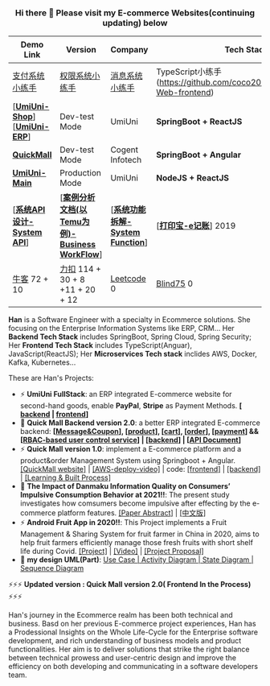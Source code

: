 ### <center> Hi there 👋 Please visit my E-commerce Websites(continuing updating) below </center> 

| Demo Link | Version | Company | Tech Stack | Independent Work | Doc文档 |
|---|---|---|---|---|---|
|[支付系统小练手](https://github.com/coco2023/Transaction_Sys) | [权限系统小练手](https://github.com/coco2023/rbac-sys) | [消息系统小练手](https://github.com/coco2023/Messaging-Sys) | TypeScript小练手(https://github.com/coco2023/MyEcommerce-Web-frontend) | [权限+kafka+Cloud+TS+WebSocket小练手](https://github.com/coco2023/ERP-Auth-Sys)| |
|[[**UmiUni-Shop**](https://www.quickmall24.com)] <br> [[**UmiUni-ERP**](https://www.quickmall24.com/brand)]  | Dev-test Mode | UmiUni | **SpringBoot + ReactJS** | Independent | [[**语雀doc**](https://www.yuque.com/u1090931/atruez/ld1t8k67bie5lqro?singleDoc=)] |
|[**QuickMall**](https://github.com/coco2023/QuickMall-eCommerce) | Dev-test Mode | Cogent Infotech | **SpringBoot + Angular** | Independent | |
|[**UmiUni-Main**](https://umiuni.com/) | Production Mode | UmiUni | **NodeJS + ReactJS** | Team Work |  |
|[[**系统API设计-System API**](https://xmind.ai/share/8mRcOqHC?sheet-id=5f2ccf5e-977d-4d7e-9f62-7a2ab0fc898e)] | [[**案例分析文档(以Temu为例)-Business WorkFlow**](https://xmind.ai/share/8mRcOqHC?sheet-id=734f567a-aa80-4e93-989e-239821eda367)] | [[**系统功能拆解-System Function**](https://xmind.ai/share/8mRcOqHC?sheet-id=0a6107ce-5e8f-48a9-a83a-810c9e39db68)] | [[**打印宝-e记账**](https://jsgjc.jse.edu.cn/cxcypt/cxcypt/Index/ItemDetail?id=e503080f-2c39-4cc4-bd7c-c0d29adacb36&_pageIndex=2437)] 2019 | [[**PPT Slides**](https://github.com/coco2023/2020-China_Internet-Innovation_Competition?tab=readme-ov-file#%E5%8D%B0%E8%BF%B9%E5%95%86%E4%B8%9A%E6%A8%A1%E5%BC%8F%E7%94%BB%E5%B8%83)] 2020 | 业务流程思维导图 |
| [牛客](https://www.nowcoder.com/users/941381223/tests?type=2) 72 + 10 | [力扣](https://leetcode.cn/u/chitchi/) 114 + 30 + 8 +11 + 20 + 12 | [Leetcode](https://leetcode.com/jiayou2023/) 0 | [Blind75](https://github.com/coco2023/Blind75) 0 | (正在刷) | [Colab](https://colab.research.google.com/drive/1tA8NmWblFKK-PEp9mBs1LSRFUCz4GcFB?usp=sharing) |


**Han** is a Software Engineer with a specialty in Ecommerce solutions. She focusing on the Enterprise Information Systems like ERP, CRM... Her **Backend Tech Stack** includes SpringBoot, Spring Cloud, Spring Security; Her **Frontend Tech Stack** includes TypeScript(Anguar), JavaScript(ReactJS); Her **Microservices Tech stack** inclides AWS, Docker, Kafka, Kubernetes... 

These are Han's Projects:

- ⚡ **UmiUni FullStack**: an ERP integrated E-commerce website for second-hand goods, enable **PayPal**, **Stripe** as Payment Methods. **[ [backend](https://github.com/coco2023/shopV2-backend) | [frontend](https://github.com/coco2023/shopV2-frontend)]** 
- 🔭 **Quick Mall Backend version 2.0**: a better ERP integrated E-commerce backend: **[[Message&Coupon](https://github.com/coco2023/QuickMall-eCommerce/tree/main/3%20EcommerceBackend/coupon-service)], [[product](https://github.com/coco2023/QuickMall-eCommerce/tree/main/3%20EcommerceBackend/product-service)], [[cart](https://github.com/coco2023/QuickMall-eCommerce/tree/main/3%20EcommerceBackend/cart-service)], [[order](https://github.com/coco2023/QuickMall-eCommerce/tree/main/3%20EcommerceBackend/order-service)], [[payment](https://github.com/coco2023/QuickMall-eCommerce/tree/main/3%20EcommerceBackend/payment-service)] && [[RBAC-based user control service](https://github.com/coco2023/QuickMall-eCommerce/tree/main/3%20EcommerceBackend/auth-service)] | [[backend](https://github.com/coco2023/QuickMall-eCommerce)] | [[API Document](https://documenter.getpostman.com/view/23929301/2s9YJezMDK)]**
- ⚡ **Quick Mall version 1.0**: implement a E-commerce platform and a product&order Management System using Springboot + Angular. [[QuickMall website]](https://quickmall24.com/) | [[AWS-deploy-video]](https://www.youtube.com/playlist?list=PLKJC3aN3a3EWE4Od9iF-XgpAR_fLKKRzp) | code: [[frontend]](https://github.com/coco2023/MyEcommerce-Web-frontend) | [[backend]](https://github.com/coco2023/coco2023-MyEcommerce-Web-backend) | [[Learning & Built Process]](https://github.com/coco2023/rbac-sys/tree/main/MyPrac05-SpringBoot-Angular7-Online-Shopping-Store)
- 💬 **The Impact of Danmaku Information Quality on Consumers’ Impulsive Consumption Behavior at 2021!!**: The present study investigates how comsumers become impulsive after effecting by the e-commerce platform features. [[Paper Abstract]](https://journals.aom.org/doi/abs/10.5465/AMPROC.2023.10474abstract) | [[中文版]](https://github.com/coco2023/live-streaming-consumer)
- ⚡ **Android Fruit App in 2020!!**: This Project implements a Fruit Management & Sharing System for fruit farmer in China in 2020, aims to help fruit farmers efficiently manage those fresh fruits with short shelf life during Covid. [[Project]](https://github.com/coco2023/2020-Android-Fruit-Store) | [[Video]](https://www.youtube.com/watch?v=5SyHO-GPm30&list=PLKJC3aN3a3EWu9Mq3e69oGZim4NoJQXbg) | [[Project Proposal]](https://github.com/coco2023/2020-Android-Fruit-Store/blob/main/Project%20Proposal%20-%20Android%20Fruit%20App.pdf)
-  🌱 **my design UML(Part)**: [Use Case | Activity Diagram | State Diagram | Sequence Diagram](https://viewer.diagrams.net/?tags=%7B%7D&highlight=0000ff&edit=_blank&layers=1&nav=1&page-id=ZQGA7ipY6BzPH2nBvvBg&title=Use%20Case_PlatformSuppliers_Cart-Service.drawio#Uhttps%3A%2F%2Fraw.githubusercontent.com%2Fcoco2023%2FQuickMall-eCommerce%2Fmain%2F1%2520System%2520Analysis%2520Diagram%2FUse%2520Case_PlatformSuppliers_Cart-Service.drawio)

⚡⚡⚡ **Updated version : Quick Mall version 2.0( Frontend In the Process)** ⚡⚡⚡

Han's journey in the Ecommerce realm has been both technical and business. Basd on her previous E-commerce project experiences, Han has a Prodessional Insights on the Whole Life-Cycle for the Enterprise software development, and rich understanding of business models and product functionalities. Her aim is to deliver solutions that strike the right balance between technical prowess and user-centric design and improve the efficiency on both developing and communicating in a software developers team. 

<!--
**coco2023/coco2023** is a ✨ _special_ ✨ repository because its `README.md` (this file) appears on your GitHub profile.

Here are some ideas to get you started:

- 🔭 I’m currently working on ...
- 🌱 I’m currently learning ...
- 👯 I’m looking to collaborate on ...
- 🤔 I’m looking for help with ...
- 💬 Ask me about ...
- 📫 How to reach me: ...
- 😄 Pronouns: ...
- ⚡ Fun fact: ...
-->
